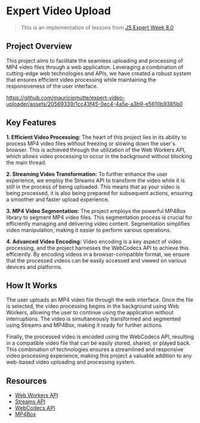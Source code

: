 # Expert Video Upload

> This is an implementation of lessons from [JS Expert Week 8.0](https://github.com/ErickWendel/semana-javascript-expert08)

## Project Overview

This project aims to facilitate the seamless uploading and processing of MP4 video files through a web application. Leveraging a combination of cutting-edge web technologies and APIs, we have created a robust system that ensures efficient video processing while maintaining the responsiveness of the user interface.

https://github.com/mauriciomutte/expert-video-uploader/assets/20569339/1cc43f45-0ec4-4a5e-a3b9-e5610b9385b0

## Key Features

**1. Efficient Video Processing:** The heart of this project lies in its ability to process MP4 video files without freezing or slowing down the user's browser. This is achieved through the utilization of the Web Workers API, which allows video processing to occur in the background without blocking the main thread.

**2. Streaming Video Transformation:** To further enhance the user experience, we employ the Streams API to transform the video while it is still in the process of being uploaded. This means that as your video is being processed, it is also being prepared for subsequent actions, ensuring a smoother and faster upload experience.

**3. MP4 Video Segmentation:** The project employs the powerful MP4Box library to segment MP4 video files. This segmentation process is crucial for efficiently managing and delivering video content. Segmentation simplifies video manipulation, making it easier to perform various operations.

**4. Advanced Video Encoding:** Video encoding is a key aspect of video processing, and the project harnesses the WebCodecs API to achieve this efficiently. By encoding videos in a browser-compatible format, we ensure that the processed videos can be easily accessed and viewed on various devices and platforms.

## How It Works

The user uploads an MP4 video file through the web interface. Once the file is selected, the video processing begins in the background using Web Workers, allowing the user to continue using the application without interruptions. The video is simultaneously transformed and segmented using Streams and MP4Box, making it ready for further actions.

Finally, the processed video is encoded using the WebCodecs API, resulting in a compatible video file that can be easily stored, shared, or played back. This combination of technologies ensures a streamlined and responsive video processing experience, making this project a valuable addition to any web-based video uploading and processing system.

## Resources

- [Web Workers API](https://developer.mozilla.org/en-US/docs/Web/API/Web_Workers_API)
- [Streams API](https://developer.mozilla.org/en-US/docs/Web/API/Streams_API)
- [WebCodecs API](https://developer.mozilla.org/en-US/docs/Web/API/WebCodecs_API)
- [MP4Box](https://github.com/gpac/mp4box.js)
